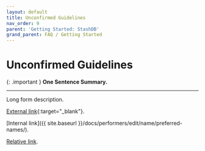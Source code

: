 ```yaml
---
layout: default
title: Unconfirmed Guidelines
nav_order: 9
parent: 'Getting Started: StashDB'
grand_parent: FAQ / Getting Started
---
```


# Unconfirmed Guidelines

{: .important }
**One Sentence Summary.**

---

Long form description.

[External link](https://stashdb.org/performers/fbd10ce7-3209-4788-b84f-3a2ec1b19326){:target="_blank"}.

[Internal link]({{ site.baseurl }}/docs/performers/edit/name/preferred-names/).

[Relative link](../jav-names/).
